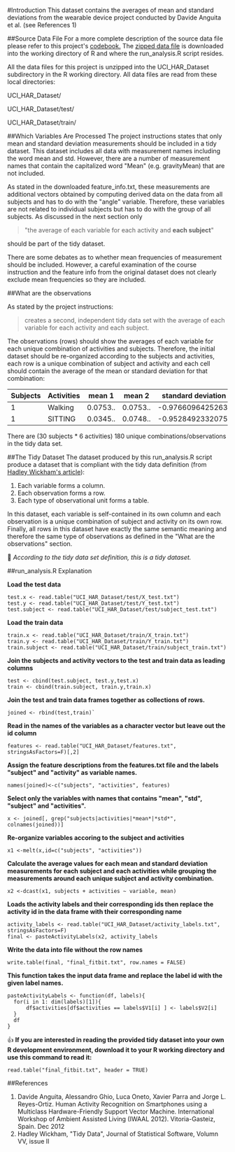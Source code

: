#Introduction
This dataset contains the averages of mean and standard deviations from the wearable 
device project conducted by Davide Anguita et al. (see References 1) 

##Source Data File
For a more complete description of the source data file please refer to this project's [codebook.](https://github.com/tim-to/cleaning-data-project/blob/master/codebook.md)
The [zipped data file](https://d396qusza40orc.cloudfront.net/getdata%2Fprojectfiles%2FUCI%20HAR%20Dataset.zip) 
is downloaded into the working directory of R and where the run_analysis.R script resides. 

All the data files for this project is unzipped into the UCI_HAR_Dataset subdirectory in 
the R working directory. All data files are read from these local directories: 

UCI_HAR_Dataset/

UCI_HAR_Dataset/test/

UCI_HAR_Dataset/train/

##Which Variables Are Processed
The project instructions states that only mean and standard deviation measurements should
be included in a tidy dataset. 
This dataset includes all data with measurement names including the word mean and std. 
However, there are a number of measurement names that contain the capitalized word "Mean" 
(e.g. gravityMean) that are not included. 

As stated in the downloaded feature_info.txt, these measurements are 
additional vectors obtained by computing derived data on the data from all subjects and 
has to do with the "angle" variable. Therefore, these variables are not related to 
individual subjects but has to do with the group of all subjects. As discussed in the 
next section only 
> "the average of each variable for each activity and **each subject**"

should be part of the tidy dataset.

There are some debates as to whether mean frequencies of measurement should be included. 
However, a careful examination of the course instruction and the feature info from the 
original dataset does not clearly exclude mean frequencies so they are included.

##What are the observations 

As stated by the project instructions:
> creates a second, independent tidy data set with the average of each variable for each activity and each subject.

The observations (rows) should show the averages of each variable for each unique 
combination of activities and subjects. 
Therefore, the initial dataset should be re-organized according to the 
subjects and activities, each row is a unique combination of subject and activity
and each cell should contain the average of the mean or standard deviation for that 
combination:

Subjects | Activities | mean 1 | mean 2 | standard deviation 1 | ...
---------|------------|--------|--------|----------------------|-----
1        | Walking    |0.0753..|0.0753..|-0.976609642526316    | ...
1        | SITTING    |0.0345..|0.0748..|-0.952849233207547    | ... 

There are (30 subjects * 6 activities) 180 unique combinations/observations in the tidy 
data set.

##The Tidy Dataset
The dataset produced by this run_analysis.R script produce a dataset that is compliant
with the tidy data definition (from [Hadley Wickham's article](http://www.jstatsoft.org/v59/i10/paper)):

1. Each variable forms a column.
2. Each observation forms a row.
3. Each type of observational unit forms a table.

In this dataset, each variable is self-contained in its own column and each observation is
a unique combination of subject and activity on its own row. Finally, all rows in this 
dataset have exactly the same semantic meaning and therefore the same type of observations
as defined in the "What are the observations" section. 

:round_pushpin:
*According to the tidy data set definition, this is a tidy dataset.*


##run_analysis.R Explanation

**Load the test data**

	test.x <- read.table("UCI_HAR_Dataset/test/X_test.txt")
	test.y <- read.table("UCI_HAR_Dataset/test/Y_test.txt")
	test.subject <- read.table("UCI_HAR_Dataset/test/subject_test.txt")

**Load the train data**

	train.x <- read.table("UCI_HAR_Dataset/train/X_train.txt")
	train.y <- read.table("UCI_HAR_Dataset/train/Y_train.txt")
	train.subject <- read.table("UCI_HAR_Dataset/train/subject_train.txt")

**Join the subjects and activity vectors to the test and train data as leading columns**
	
	test <- cbind(test.subject, test.y,test.x)
	train <- cbind(train.subject, train.y,train.x)
**Join the test and train data frames together as collections of rows.**
	
	joined <- rbind(test,train)`

**Read in the names of the variables as a character vector but leave out the id column**
	
	features <- read.table("UCI_HAR_Dataset/features.txt", stringsAsFactors=F)[,2]

**Assign the feature descriptions from the features.txt file and the labels "subject" and
"activity" as variable names.**

	names(joined)<-c("subjects", "activities", features)

**Select only the variables with names that contains "mean", "std", "subject"
and "activities".**
	
	x <- joined[, grep("subjects|activities|*mean*|*std*", colnames(joined))]

**Re-organize variables accoring to the subject and activities**

	x1 <-melt(x,id=c("subjects", "activities"))

**Calculate the average values for each mean and standard deviation measurements for
each subject and each activities while grouping the measurements around each unique
subject and activity combination.**

	x2 <-dcast(x1, subjects + activities ~ variable, mean)

**Loads the activity labels and their corresponding ids then replace the activity id
in the data frame with their corresponding name**
	
	activity_labels <- read.table("UCI_HAR_Dataset/activity_labels.txt", stringsAsFactors=F)
	final <- pasteActivityLabels(x2, activity_labels
	
	
**Write the data into file without the row names**
	
    write.table(final, "final_fitbit.txt", row.names = FALSE)

**This function takes the input data frame and replace the label id with the given label
names.**

	pasteActivityLabels <- function(df, labels){
	  for(i in 1: dim(labels)[1]){
		  df$activities[df$activities == labels$V1[i] ] <- labels$V2[i]
	  }
	  df
	}

:thumbsup:
**If you are interested in reading the provided tidy dataset into your own R development 
environment, download it to your R working directory and use this command to read it:**

    read.table("final_fitbit.txt", header = TRUE)


##References
1. Davide Anguita, Alessandro Ghio, Luca Oneto, Xavier Parra and Jorge L. Reyes-Ortiz. 
Human Activity Recognition on Smartphones using a Multiclass Hardware-Friendly 
Support Vector Machine. International Workshop of Ambient Assisted Living (IWAAL 2012). 
Vitoria-Gasteiz, Spain. Dec 2012
2. Hadley Wickham, "Tidy Data", Journal of Statistical Software, Volumn VV, issue II